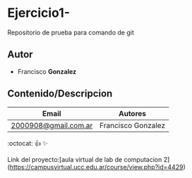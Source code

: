 # Ejercicio1-
Repositorio de prueba para comando de git
## Autor
* Francisco **Gonzalez**



## Contenido/Descripcion
| Email | Autores |
|-------|---------|
|2000908@gmail.com.ar| Francisco Gonzalez|

:octocat:
:+1:
:sparkles:


Link del proyecto:[aula virtual de lab de computacion 2] (https://campusvirtual.ucc.edu.ar/course/view.php?id=4429)
